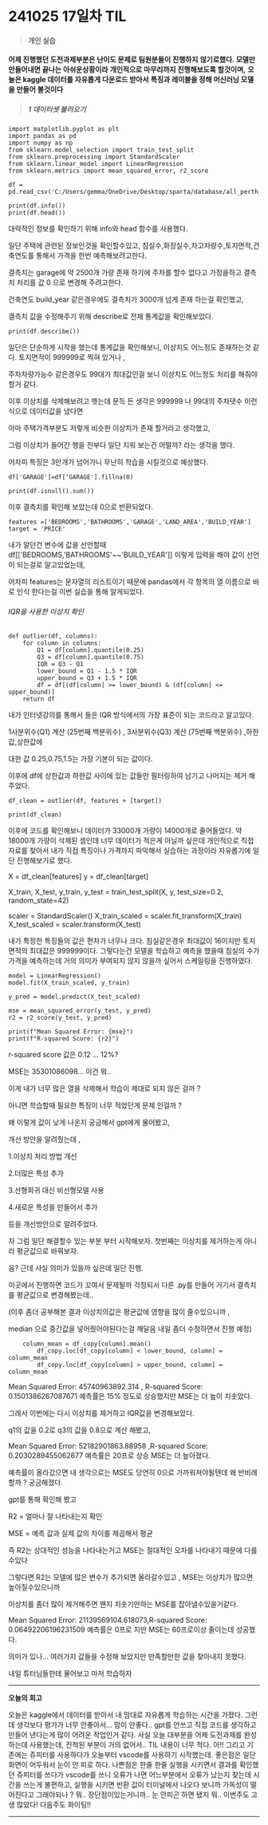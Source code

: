# 241025 17일차 TIL

> #### 개인 실습 



**어제 진행했던 도전과제부분은 난이도 문제로 팀원분들이 진행하지**
**않기로했다. 모델만 만들어내면 끝나는 아쉬운상황이라**
**개인적으로 마무리까지 진행해보도록 할것이며,**
**오늘은 kaggle 데이터를 자유롭게 다운로드 받아서**
**특징과 레이블을 정해 머신러닝 모델을 만들어 볼것이다**

>##### 1 데이터셋 불러오기

```
import matplotlib.pyplot as plt
import pandas as pd
import numpy as np
from sklearn.model_selection import train_test_split
from sklearn.preprocessing import StandardScaler
from sklearn.linear_model import LinearRegression
from sklearn.metrics import mean_squared_error, r2_score

df = pd.read_csv('C:/Users/gemma/OneDrive/Desktop/sparta/database/all_perth_310121.csv')

print(df.info())
print(df.head())

```
대략적인 정보를 확인하기 위해 info와 head 함수를 사용했다. 

일단 주택에 관련된 정보인것을 확인할수있고, 침실수,화장실수,차고차량수,토지면적,건축연도를 통해서 가격을 한번 예측해보려고한다.

결측치는 garage에 약 2500개 가량 존재 하기에 주차를 할수 없다고 가정을하고 결측치 처리를 값 0 으로 변경해 주려고한다.

건축연도 build_year 같은경우에도 결측치가 3000개 넘게 존재 하는걸 확인했고,

 결측치 값을 수정해주기 위해 describe로 전체 통계값을 확인해보았다.


`print(df.describe()) ` 

일단은 단순하게 시작을 했는데 통계값을 확인해보니, 이상치도 어느정도 존재하는것 같다. 토지면적이 999999로 찍혀 있거나 , 

주차차량가능수 같은경우도 99대가 최대값인걸 보니 이상치도 어느정도 처리를 해줘야 할거 같다. 

이후 이상치를 삭제해보려고 햇는데 문득 든 생각은 999999 나 99대의 주차댓수 이런식으로 데이터값을 냈다면

아마 주택가격부분도 저렇게 비슷한 이상치가 존재 할거라고 생각했고, 

그럼 이상치가 들어간 행을 전부다 일단 지워 보는건 어떨까? 라는 생각을 했다.

어차피 특징은 3만개가 넘어가니 무난히 학습을 시킬것으로 예상했다.

```
df['GARAGE']=df['GARAGE'].fillna(0)

print(df.isnull().sum())
```

이후 결측치를 확인해 보았는데 0으로 반환되었다.	

```
features =['BEDROOMS','BATHROOMS','GARAGE','LAND_AREA','BUILD_YEAR']
target = 'PRICE'
```

내가 알던건 변수에 값을 선언할때 df[['BEDROOMS,'BATHROOMS'~~'BUILD_YEAR']] 이렇게 입력을 해야 값이 선언이 되는걸로 알고있었는데,

어차피 features는 문자열의 리스트이기 때문에 pandas에서 각 항목의 열 이름으로 바로 인식 한다는걸 이번 실습을 통해 알게되었다.






###### IQR을 사용한 이상치 확인
```
def outlier(df, columns):
    for column in columns:
        Q1 = df[column].quantile(0.25)
        Q3 = df[column].quantile(0.75)
        IQR = Q3 - Q1
        lower_bound = Q1 - 1.5 * IQR
        upper_bound = Q3 + 1.5 * IQR
        df = df[(df[column] >= lower_bound) & (df[column] <= upper_bound)]
    return df
```
내가 인터넷강의를 통해서 들은 IQR 방식에서의 가장 표준이 되는 코드라고 알고있다.

1사분위수(Q1) 계산 (25번째 백분위수) , 3사분위수(Q3) 계산 (75번째 백분위수) ,하한값,상한값에

대한 값  0.25,0.75,1.5는 가장 기본이 되는 값이다.

이후에 df에  상한값과 하한값 사이에 있는 값들만 필터링하여 남기고 나머지는 제거 해주었다.

```
df_clean = outlier(df, features + [target])

print(df_clean)
```
이후에 코드를 확인해보니 데이터가 33000개 가량이 14000개로 줄어들었다.
약 18000개 가량이 삭제된 셈인데 너무 데이터가 적은게 아닐까 싶은데 개인적으로 직접 자료를 찾아서
내가 직접 특징이나 가격까지 파악해서 실습하는 과정이라 자유롭기에 일단 진행해보기로 했다.

X = df_clean[features]
y = df_clean[target]

X_train, X_test, y_train, y_test = train_test_split(X, y, test_size=0.2, random_state=42)

scaler = StandardScaler()
X_train_scaled = scaler.fit_transform(X_train)
X_test_scaled = scaler.transform(X_test)

내가 특정한 특징들의 값은 편차가 너무나 크다. 침실같은경우 최대값이 16이지만 토지 면적의 최대값은 999999이다.
그렇다는건 모델을 학습하고 예측을 했을때 침실의 수가 가격을 예측하는데 거의 의미가 부여되지 않지 않을까 싶어서 스케일링을 진행하였다.
```
model = LinearRegression()
model.fit(X_train_scaled, y_train)
```

`y_pred = model.predict(X_test_scaled)`

```
mse = mean_squared_error(y_test, y_pred)
r2 = r2_score(y_test, y_pred)

print(f"Mean Squared Error: {mse}")
print(f"R-squared Score: {r2}")
```

r-squared score 값은 0.12 ... 12%?

MSE는 35301086098... 이건 뭐..

이게 내가 너무 많은 열을 삭제해서 학습이 제대로 되지 않은 걸까 ?

아니면 학습할때 필요한 특징이 너무 적었던게 문제 인걸까 ?

왜 이렇게 값이 낮게 나온지 궁금해서 gpt에게 물어봤고,

개선 방안을 알려줬는데 ,

1.이상치 처리 방법 개선

2.더많은 특성 추가

3.선형회귀 대신 비선형모델 사용

4.새로운 특성을 만들어서 추가

등을 개선방안으로 알려주었다.

자 그럼 일단 해결할수 있는 부분 부터 시작해보자. 첫번째는 이상치를 제거하는게 아니라 평균값으로 바꿔보자.

음? 근데 사실 의미가 있을까 싶은데 일단 진행.

이곳에서 진행하면 코드가 꼬여서 문제될까 걱정되서 다른 .py를 만들어 거기서 결측치를 평균값으로 변경해봤는데..

(이후 좀더 공부해본 결과 이상치의값은 평균값에 영향을 많이 줄수있으니까 ,

median 으로 중간값을 넣어줬어야된다는걸 깨달음 내일 좀더 수정하면서 진행 예정)

```
    column_mean = df_copy[column].mean()
        df_copy.loc[df_copy[column] < lower_bound, column] = column_mean
        df_copy.loc[df_copy[column] > upper_bound, column] = column_mean
```       
Mean Squared Error: 45740963892.314 , R-squared Score: 0.1501386267087671 예측률은 15% 정도로 상승했지만 MSE는 더 높이 치솟았다.

그래서 이번에는 다시 이상치를 제거하고 IQR값을 변경해보았다.

q1의 값을 0.2로 q3의 값을 0.8으로 계산 해봤고,

Mean Squared Error: 52182901863.88958 ,R-squared Score: 0.2030289455062677 예측률은 20프로 상승 MSE는 더 높아졌다. 

예측률이 올라갔으면 내 생각으로는 MSE도 당연히 0으로 가까워져야될텐데 왜 반비례할까 ? 궁금해졌다.

gpt를 통해 확인해 봤고 

R2 = 얼마나 잘 나타내는지 확인

MSE = 예측 값과 실제 값의 차이를 제곱해서 평균

즉 R2는 상대적인 성능을 나타내는거고 MSE는 절대적인 오차를 나타내기 때문에 다를수있다

그렇다면 R2는 모델에 많은 변수가 추가되면 올라갈수있고 , MSE는 이상치가 많으면 높아질수있으니까

이상치를 좀더 많이 제거해주면 왠지 치솟기만하는 MSE를 잡아낼수있을거같다.

Mean Squared Error: 21139569104.618073,R-squared Score: 0.06492206196231509 예측률은 0프로 지만 MSE는 60프로이상 줄이는데 성공했다.

의미가 있나... 여러가지 값들을 수정해 보았지만 만족할만한 값을 찾아내지 못했다.

내일 튜터님들한테 물어보고 마저 학습하자


-------------------------

**오늘의 회고**

오늘은 kaggle에서 데이터를 받아서
내 맘대로 자유롭게 학습하는 시간을 가졌다.
그런데 생각보다 평가가 너무 안좋아서... 맘이 안좋다..
gpt를 안쓰고 직접 코드를 생각하고 만들어 낸다는게 많이 어려운 작업인거 같다.
사실 오늘 대부분을 어제 도전과제를 완성하는데 사용했는데,
진척된 부분이 거의 없어서.. TIL 내용이 너무 적다.
아!! 그리고 기존에는 쥬피터를 사용하다가 오늘부터 vscode를 사용하기 시작했는데.
좋은점은 일단 화면이 어두워서 눈이 안 피로 하다.
나쁜점은 한줄 한줄 실행을 시키면서 결과를 확인했던 쥬피터를 쓰다가 
vscode를 쓰니 오류가 나면 어느부분에서 오류가 났는지 찾는데 시간을 쓰는게 불편하고,
실행을 시키면 반환 값이 터미널에서 나오다 보니까 가독성이 떨어진다고 그래야되나 ?
뭐.. 장단점이있는거니까.. 눈 안피곤 하면 됐지 뭐..
이번주도 고생 많았다! 다음주도 화이팅!!

------------------------
